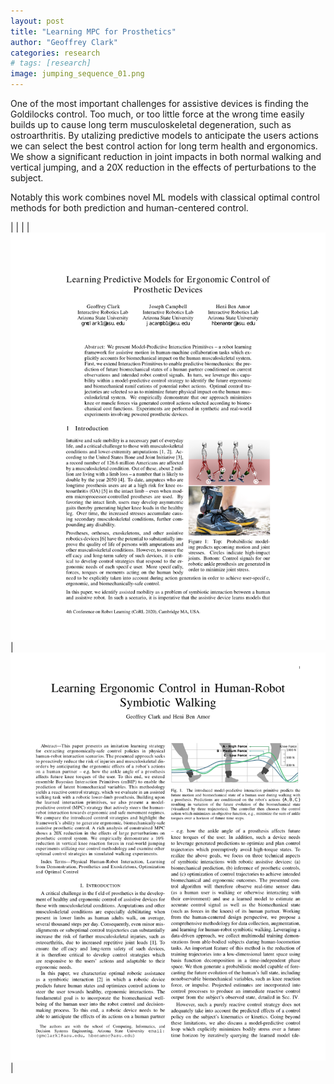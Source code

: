 ```yaml
---
layout: post
title: "Learning MPC for Prosthetics"
author: "Geoffrey Clark"
categories: research
# tags: [research]
image: jumping_sequence_01.png
---
```


One of the most important challenges for assistive devices is finding the Goldilocks control. Too much, or too little force at the wrong time easily builds up to cause long term musculoskeletal degeneration, such as ostroarthritis. By utalizing predictive models to anticipate the users actions we can select the best control action for long term health and ergonomics. We show a significant reduction in joint impacts in both normal walking and vertical jumping, and a 20X reduction in the effects of perturbations to the subject.

Notably this work combines novel ML models with classical optimal control methods for both prediction and human-centered control.

| | |
| <a href="https://arxiv.org/pdf/2011.07005.pdf">![](/assets/img/corl2020.png?raw=true)</a> | <a href="https://arxiv.org/pdf/2011.07005.pdf">![](/assets/img/tro2022.png?raw=true)</a> |

<!-- explain pic and add video gif of jumping -->
<!-- add journal paper hyperlink-->
<!-- link to corl2022 video with pic of video and play button-->